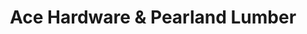 ---
title: "Ace Hardware & Pearland Lumber"
url: /pearland/ace-hardware-und-pearland-lumber/
shop: Baumarkt
---